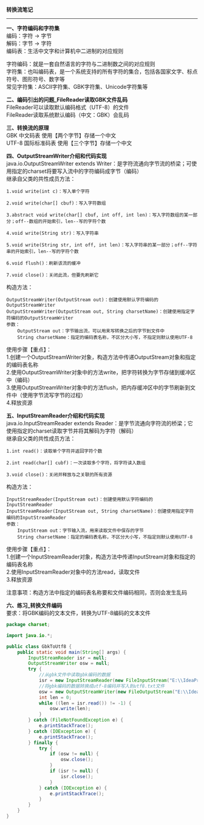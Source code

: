 **转换流笔记**  

----------


**一、字符编码和字符集**  
编码：字符 -> 字节  
解码：字节 -> 字符  
编码表：生活中文字和计算机中二进制的对应规则  

字符编码：就是一套自然语言的字符与二进制数之间的对应规则  
字符集：也叫编码表，是一个系统支持的所有字符的集合，包括各国家文字、标点符号、图形符号、数字等  
常见字符集：ASCII字符集、GBK字符集、Unicode字符集等  

**二、编码引出的问题_FileReader读取GBK文件乱码**  
FileReader可以读取默认编码格式（UTF-8）的文件  
FileReader读取系统默认编码（中文：GBK）会乱码  

**三、转换流的原理**  
GBK 中文码表 使用【两个字节】存储一个中文  
UTF-8 国际标准码表 使用【三个字节】存储一个中文  

**四、OutputStreamWriter介绍和代码实现**  
java.io.OutputStreamWriter extends   Writer：是字符流通向字节流的桥梁；可使用指定的charset将要写入流中的字符编码成字节（编码）  
继承自父类的共性成员方法：  

    1.void write(int c)：写入单个字符  
    
    2.void write(char[] cbuf)：写入字符数组
    
    3.abstract void write(char[] cbuf, int off, int len)：写入字符数组的某一部分；off--数组的开始索引，len--写的字符个数
    
    4.void write(String str)：写入字符串
    
    5.void write(String str, int off, int len)：写入字符串的某一部分；off--字符串的开始索引，len--写的字符个数
    
    6.void flush()：刷新该流的缓冲
    
    7.void close()：关闭此流，但要先刷新它

构造方法：  

    OutputStreamWriter(OutputStream out)：创建使用默认字符编码的OutputStreamWriter
    OutputStreamWriter(OutputStream out, String charsetName)：创建使用指定字符编码的OutputStreamWriter
    参数：
        OutputStream out：字节输出流，可以用来写转换之后的字节到文件中
        String charsetName：指定的编码表名称，不区分大小写，不指定则默认使用UTF-8

使用步骤【重点】：  
1.创建一个OutputStreamWriter对象，构造方法中传递OutputStream对象和指定的编码表名称  
2.使用OutputStreamWriter对象中的方法write，把字符转换为字节存储到缓冲区中（编码）  
3.使用OutputStreamWriter对象中的方法flush，把内存缓冲区中的字节刷新到文件中（使用字节流写字节的过程）  
4.释放资源  

**五、InputStreamReader介绍和代码实现**  
java.io.InputStreamReader extends   Reader：是字节流通向字符流的桥梁；它使用指定的charset读取字节并将其解码为字符（解码）  
继承自父类的共性成员方法：    

    1.int read()：读取单个字符并返回字符个数  
    
    2.int read(char[] cubf)：一次读取多个字符，将字符读入数组
    
    3.void close()：关闭并释放与之关联的所有资源

构造方法：  

    InputStreamReader(InputStream out)：创建使用默认字符编码的InputStreamReader
    InputStreamReader(InputStream out, String charsetName)：创建使用指定字符编码的InputStreamReader
    参数：
        InputStream out：字节输入流，用来读取文件中保存的字节
        String charsetName：指定的编码表名称，不区分大小写，不指定则默认使用UTF-8

使用步骤【重点】：  
1.创建一个InputStreamReader对象，构造方法中传递InputStream对象和指定的编码表名称  
2.使用InputStreamReader对象中的方法read，读取文件  
3.释放资源  

注意事项：构造方法中指定的编码表名称要和文件编码相同，否则会发生乱码  

**六、练习_转换文件编码**  
要求：将GBK编码的文本文件，转换为UTF-8编码的文本文件  

```java
package charset;

import java.io.*;

public class GbkToUtf8 {
    public static void main(String[] args) {
        InputStreamReader isr = null;
        OutputStreamWriter osw = null;
        try {
            //从gbk文件中读取gbk编码的数据
            isr = new InputStreamReader(new FileInputStream("E:\\IdeaProjects\\basic-code\\day0814-code\\src\\charset\\gbk.txt"),"GBK");
            //将gbk编码的数据转换成utf-8编码并写入到utf8.txt文件
            osw = new OutputStreamWriter(new FileOutputStream("E:\\IdeaProjects\\basic-code\\day0814-code\\src\\charset\\utf8.txt"),"UTF-8");
            int len = 0;
            while ((len = isr.read()) != -1) {
                osw.write(len);
            }
        } catch (FileNotFoundException e) {
            e.printStackTrace();
        } catch (IOException e) {
            e.printStackTrace();
        } finally {
            try {
                if (osw != null) {
                    osw.close();
                }
                if (isr != null) {
                    isr.close();
                }
            } catch (IOException e) {
                e.printStackTrace();
            }
        }
    }
}
```